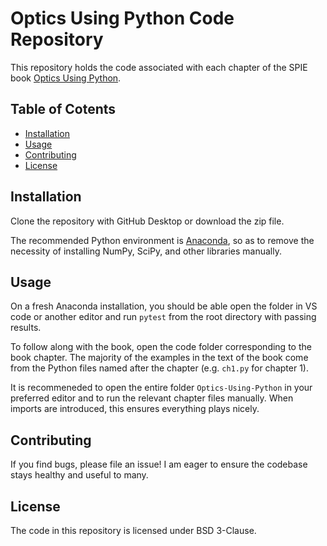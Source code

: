 # Optics Using Python Code Repository
This repository holds the code associated with each chapter of the SPIE book 
[Optics Using Python](https://spie.org/Publications/Book/100014).
## Table of Cotents
- [Installation](#Installation)
- [Usage](#Usage)
- [Contributing](#Contributing)
- [License](#License)
## Installation
Clone the repository with GitHub Desktop or download the zip file.

The recommended Python environment is [Anaconda](https://www.anaconda.com/download), 
so as to remove the necessity of installing NumPy, SciPy, and other libraries manually.
## Usage
On a fresh Anaconda installation, you should be able open the folder in VS code or 
another editor and run `pytest` from the root directory with passing results.

To follow along with the book, open the code folder corresponding to the book chapter. 
The majority of the examples in the text of the book come from the Python files named 
after the chapter (e.g. `ch1.py` for chapter 1).

It is recommeneded to open the entire folder `Optics-Using-Python` in your preferred editor 
and to run the relevant chapter files manually. When imports are introduced, this ensures 
everything plays nicely.
## Contributing
If you find bugs, please file an issue! I am eager to ensure the codebase stays healthy and useful to many.
## License
The code in this repository is licensed under BSD 3-Clause.

